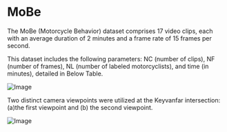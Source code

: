 # MoBe
The MoBe (Motorcycle Behavior) dataset comprises 17 video clips, each with an average duration of 2 minutes and a frame rate of 15 frames per second.

This dataset includes the following parameters: NC (number of clips), NF (number of frames), NL (number of labeled motorcyclists), and time (in minutes), detailed in Below Table.


![Image](https://github.com/user-attachments/assets/a3eb517c-c1a5-4b83-a926-a25b8546eeab)


Two distinct camera viewpoints were utilized at the Keyvanfar intersection: (a)the first viewpoint and (b) the second viewpoint.


![Image](https://github.com/user-attachments/assets/197936f6-f8f0-47d8-82ed-f64389b29294)





